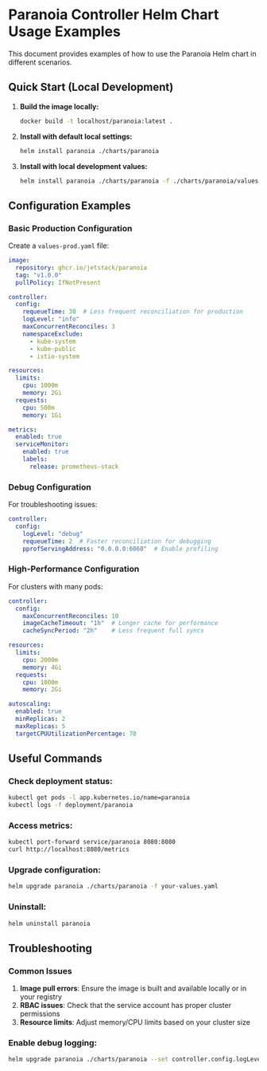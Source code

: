 # Paranoia Controller Helm Chart Usage Examples

This document provides examples of how to use the Paranoia Helm chart in different scenarios.

## Quick Start (Local Development)

1. **Build the image locally:**
   ```bash
   docker build -t localhost/paranoia:latest .
   ```

2. **Install with default local settings:**
   ```bash
   helm install paranoia ./charts/paranoia
   ```

3. **Install with local development values:**
   ```bash
   helm install paranoia ./charts/paranoia -f ./charts/paranoia/values-local.yaml
   ```

## Configuration Examples

### Basic Production Configuration

Create a `values-prod.yaml` file:

```yaml
image:
  repository: ghcr.io/jetstack/paranoia
  tag: "v1.0.0"
  pullPolicy: IfNotPresent

controller:
  config:
    requeueTime: 30  # Less frequent reconciliation for production
    logLevel: "info"
    maxConcurrentReconciles: 3
    namespaceExclude:
      - kube-system
      - kube-public
      - istio-system

resources:
  limits:
    cpu: 1000m
    memory: 2Gi
  requests:
    cpu: 500m
    memory: 1Gi

metrics:
  enabled: true
  serviceMonitor:
    enabled: true
    labels:
      release: prometheus-stack
```

### Debug Configuration

For troubleshooting issues:

```yaml
controller:
  config:
    logLevel: "debug"
    requeueTime: 2  # Faster reconciliation for debugging
    pprofServingAddress: "0.0.0.0:6060"  # Enable profiling
```

### High-Performance Configuration

For clusters with many pods:

```yaml
controller:
  config:
    maxConcurrentReconciles: 10
    imageCacheTimeout: "1h"  # Longer cache for performance
    cacheSyncPeriod: "2h"    # Less frequent full syncs

resources:
  limits:
    cpu: 2000m
    memory: 4Gi
  requests:
    cpu: 1000m
    memory: 2Gi

autoscaling:
  enabled: true
  minReplicas: 2
  maxReplicas: 5
  targetCPUUtilizationPercentage: 70
```

## Useful Commands

### Check deployment status:
```bash
kubectl get pods -l app.kubernetes.io/name=paranoia
kubectl logs -f deployment/paranoia
```

### Access metrics:
```bash
kubectl port-forward service/paranoia 8080:8080
curl http://localhost:8080/metrics
```

### Upgrade configuration:
```bash
helm upgrade paranoia ./charts/paranoia -f your-values.yaml
```

### Uninstall:
```bash
helm uninstall paranoia
```

## Troubleshooting

### Common Issues

1. **Image pull errors**: Ensure the image is built and available locally or in your registry
2. **RBAC issues**: Check that the service account has proper cluster permissions
3. **Resource limits**: Adjust memory/CPU limits based on your cluster size

### Enable debug logging:
```bash
helm upgrade paranoia ./charts/paranoia --set controller.config.logLevel=debug
```
